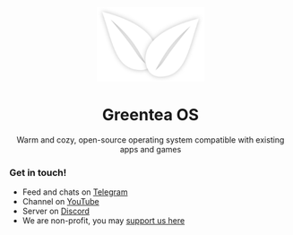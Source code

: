 <p align="center">
  <img width="192px" src="./profile/logo_white_leaves.png" />
</p>

<div align="center">
  <h1>Greentea OS</h1>
</div>

<p align="center">
  Warm and cozy, open-source operating system compatible with existing apps and games
</p>

### Get in touch!

- Feed and chats on [Telegram](https://t.me/s/greenteaos_news/48)
- Channel on [YouTube](https://www.youtube.com/channel/UChcz5b20vDOk4ERoPs-pCbw)
- Server on [Discord](https://discord.gg/UGZq8GB)
- We are non-profit, you may [support us here](https://greenteaos.github.io/donate)
